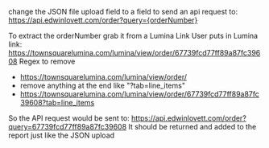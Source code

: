 change the JSON file upload field to a field to send an api request to: https://api.edwinlovett.com/order?query={orderNumber}

To extract the orderNumber grab it from a Lumina Link 
User puts in Lumina link: https://townsquarelumina.com/lumina/view/order/67739fcd77ff89a87fc39608
Regex to remove 
- https://townsquarelumina.com/lumina/view/order/
- remove anything at the end like "?tab=line_items"
- https://townsquarelumina.com/lumina/view/order/67739fcd77ff89a87fc39608?tab=line_items

So the API request would be sent to: https://api.edwinlovett.com/order?query=67739fcd77ff89a87fc39608
It should be returned and added to the report just like the JSON upload


